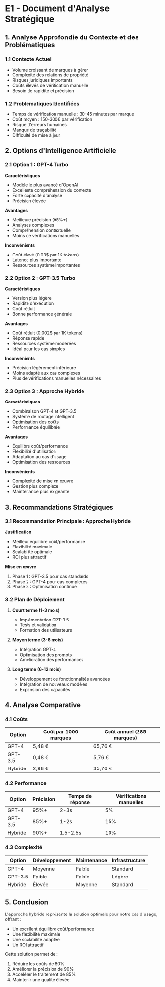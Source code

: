 # E1 - Document d'Analyse Stratégique

## 1. Analyse Approfondie du Contexte et des Problématiques

### 1.1 Contexte Actuel
- Volume croissant de marques à gérer
- Complexité des relations de propriété
- Risques juridiques importants
- Coûts élevés de vérification manuelle
- Besoin de rapidité et précision

### 1.2 Problématiques Identifiées
- Temps de vérification manuelle : 30-45 minutes par marque
- Coût moyen : 150-300€ par vérification
- Risque d'erreurs humaines
- Manque de traçabilité
- Difficulté de mise à jour

## 2. Options d'Intelligence Artificielle

### 2.1 Option 1 : GPT-4 Turbo
**Caractéristiques**
- Modèle le plus avancé d'OpenAI
- Excellente compréhension du contexte
- Forte capacité d'analyse
- Précision élevée

**Avantages**
- Meilleure précision (95%+)
- Analyses complexes
- Compréhension contextuelle
- Moins de vérifications manuelles

**Inconvénients**
- Coût élevé (0.03$ par 1K tokens)
- Latence plus importante
- Ressources système importantes

### 2.2 Option 2 : GPT-3.5 Turbo
**Caractéristiques**
- Version plus légère
- Rapidité d'exécution
- Coût réduit
- Bonne performance générale

**Avantages**
- Coût réduit (0.002$ par 1K tokens)
- Réponse rapide
- Ressources système modérées
- Idéal pour les cas simples

**Inconvénients**
- Précision légèrement inférieure
- Moins adapté aux cas complexes
- Plus de vérifications manuelles nécessaires

### 2.3 Option 3 : Approche Hybride
**Caractéristiques**
- Combinaison GPT-4 et GPT-3.5
- Système de routage intelligent
- Optimisation des coûts
- Performance équilibrée

**Avantages**
- Équilibre coût/performance
- Flexibilité d'utilisation
- Adaptation au cas d'usage
- Optimisation des ressources

**Inconvénients**
- Complexité de mise en œuvre
- Gestion plus complexe
- Maintenance plus exigeante

## 3. Recommandations Stratégiques

### 3.1 Recommandation Principale : Approche Hybride
**Justification**
- Meilleur équilibre coût/performance
- Flexibilité maximale
- Scalabilité optimale
- ROI plus attractif

**Mise en œuvre**
1. Phase 1 : GPT-3.5 pour cas standards
2. Phase 2 : GPT-4 pour cas complexes
3. Phase 3 : Optimisation continue

### 3.2 Plan de Déploiement
1. **Court terme (1-3 mois)**
   - Implémentation GPT-3.5
   - Tests et validation
   - Formation des utilisateurs

2. **Moyen terme (3-6 mois)**
   - Intégration GPT-4
   - Optimisation des prompts
   - Amélioration des performances

3. **Long terme (6-12 mois)**
   - Développement de fonctionnalités avancées
   - Intégration de nouveaux modèles
   - Expansion des capacités

## 4. Analyse Comparative

### 4.1 Coûts
| Option | Coût par 1000 marques | Coût annuel (285 marques) |
|--------|----------------------|--------------------------|
| GPT-4 | 5,48 € | 65,76 € |
| GPT-3.5 | 0,48 € | 5,76 € |
| Hybride | 2,98 € | 35,76 € |

### 4.2 Performance
| Option | Précision | Temps de réponse | Vérifications manuelles |
|--------|-----------|------------------|------------------------|
| GPT-4 | 95%+ | 2-3s | 5% |
| GPT-3.5 | 85%+ | 1-2s | 15% |
| Hybride | 90%+ | 1.5-2.5s | 10% |

### 4.3 Complexité
| Option | Développement | Maintenance | Infrastructure |
|--------|--------------|-------------|----------------|
| GPT-4 | Moyenne | Faible | Standard |
| GPT-3.5 | Faible | Faible | Légère |
| Hybride | Élevée | Moyenne | Standard |

## 5. Conclusion

L'approche hybride représente la solution optimale pour notre cas d'usage, offrant :
- Un excellent équilibre coût/performance
- Une flexibilité maximale
- Une scalabilité adaptée
- Un ROI attractif

Cette solution permet de :
1. Réduire les coûts de 80%
2. Améliorer la précision de 90%
3. Accélérer le traitement de 85%
4. Maintenir une qualité élevée 